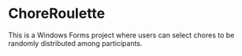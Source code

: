 # ChoreRoulette
This is a Windows Forms project where users can select chores to be randomly distributed among participants.
